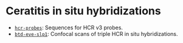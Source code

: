# Ceratitis in situ hybridizations

- [`hcr-probes`](hcr-probes): Sequences for HCR v3 probes.
- [`btd-eve-slp1`](btd-eve-slp1): Confocal scans of triple HCR in situ hybridizations.

